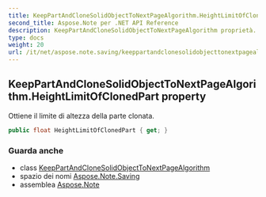 ```yaml
---
title: KeepPartAndCloneSolidObjectToNextPageAlgorithm.HeightLimitOfClonedPart
second_title: Aspose.Note per .NET API Reference
description: KeepPartAndCloneSolidObjectToNextPageAlgorithm proprietà. Ottiene il limite di altezza della parte clonata.
type: docs
weight: 20
url: /it/net/aspose.note.saving/keeppartandclonesolidobjecttonextpagealgorithm/heightlimitofclonedpart/
---
```

## KeepPartAndCloneSolidObjectToNextPageAlgorithm.HeightLimitOfClonedPart property

Ottiene il limite di altezza della parte clonata.

```csharp
public float HeightLimitOfClonedPart { get; }
```

### Guarda anche

* class [KeepPartAndCloneSolidObjectToNextPageAlgorithm](../)
* spazio dei nomi [Aspose.Note.Saving](../../keeppartandclonesolidobjecttonextpagealgorithm/)
* assemblea [Aspose.Note](../../../)


